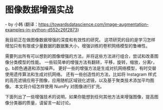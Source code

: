 # 图像数据增强实战

\- by 小韩
(翻译：https://towardsdatascience.com/image-augmentation-examples-in-python-d552c26f2873)

我目前正在做图像数据增强的深度和有效性的研究。 这项研究的目的是学习怎样增加只有有限或少量数据的数据集大小，增强训练的卷积网络模型的鲁棒性。

需要列出所有可以想到的图像增强的方法，并将这些方法进行组合，尝试和改善图像分类模型的性能。 一些较简单的增强方法有翻转，平移，旋转，缩放，分离r，g，b颜色通道和添加噪声。 更好一些的增强方法是生成对抗网络模型，有时交替使用遗传算法和生成对抗网络。 还有一些创造性的方法，比如将 Instagram 样式的高亮滤镜应用于图像，应用随机区域锐化滤镜，以及基于聚类技术添加平均图像。 本文将介绍怎样使用 NumPy 对图像进行扩充。

下面列出了一些增强技术的说明，如果你能想到任何其他方法来增强图像，提高图像分类器的质量，请留言一起讨论。


